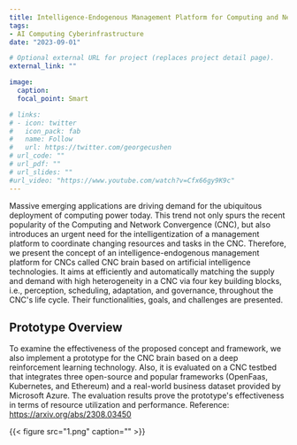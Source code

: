 ```yaml
---
title: Intelligence-Endogenous Management Platform for Computing and Network Convergence
tags:
- AI Computing Cyberinfrastructure
date: "2023-09-01"

# Optional external URL for project (replaces project detail page).
external_link: ""

image:
  caption: 
  focal_point: Smart

# links:
# - icon: twitter
#   icon_pack: fab
#   name: Follow
#   url: https://twitter.com/georgecushen
# url_code: ""
# url_pdf: ""
# url_slides: ""
#url_video: "https://www.youtube.com/watch?v=Cfx66gy9K9c"
---
```


Massive emerging applications are driving demand for the ubiquitous deployment of computing power today. This trend not only spurs the recent popularity of the Computing and Network Convergence (CNC), but also introduces an urgent need for the intelligentization of a management platform to coordinate changing resources and tasks in the CNC. Therefore, we present the concept of an intelligence-endogenous management platform for CNCs called CNC brain based on artificial intelligence technologies. It aims at efficiently and automatically matching the supply and demand with high heterogeneity in a CNC via four key building blocks, i.e., perception, scheduling, adaptation, and governance, throughout the CNC's life cycle. Their functionalities, goals, and challenges are presented. 

## Prototype Overview

To examine the effectiveness of the proposed concept and framework, we also implement a prototype for the CNC brain based on a deep reinforcement learning technology. Also, it is evaluated on a CNC testbed that integrates three open-source and popular frameworks (OpenFaas, Kubernetes, and Ethereum) and a real-world business dataset provided by Microsoft Azure. The evaluation results prove the prototype's effectiveness in terms of resource utilization and performance.
Reference: https://arxiv.org/abs/2308.03450 

{{< figure src="1.png" caption="" >}}